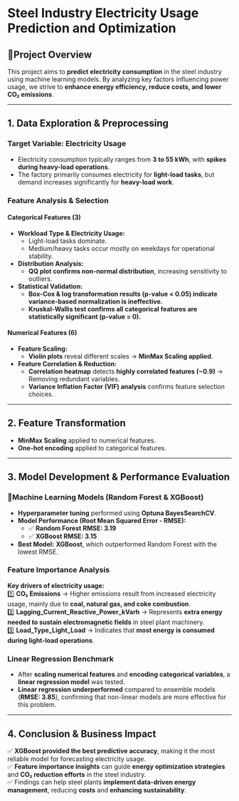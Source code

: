# Steel Industry Electricity Usage Prediction and Optimization

## 🔹Project Overview  
This project aims to **predict electricity consumption** in the steel industry using machine learning models. By analyzing key factors influencing power usage, we strive to **enhance energy efficiency, reduce costs, and lower CO₂ emissions**.  

--------

## 1. Data Exploration & Preprocessing  

### Target Variable: Electricity Usage  
- Electricity consumption typically ranges from **3 to 55 kWh**, with **spikes during heavy-load operations**.  
- The factory primarily consumes electricity for **light-load tasks**, but demand increases significantly for **heavy-load work**.  

### Feature Analysis & Selection  

#### Categorical Features (3)  
- **Workload Type & Electricity Usage:**  
  - Light-load tasks dominate.  
  - Medium/heavy tasks occur mostly on weekdays for operational stability.  
- **Distribution Analysis:**  
  - **QQ plot confirms non-normal distribution**, increasing sensitivity to outliers.  
- **Statistical Validation:**  
  - **Box-Cox & log transformation results (p-value < 0.05) indicate variance-based normalization is ineffective.**  
  - **Kruskal-Wallis test confirms all categorical features are statistically significant (p-value = 0).**  

#### Numerical Features (6)  
- **Feature Scaling:**  
  - **Violin plots** reveal different scales → **MinMax Scaling applied**.  
- **Feature Correlation & Reduction:**  
  - **Correlation heatmap** detects **highly correlated features (~0.9)** → Removing redundant variables.  
  - **Variance Inflation Factor (VIF) analysis** confirms feature selection choices.  

--------

## 2. Feature Transformation  
- **MinMax Scaling** applied to numerical features.  
- **One-hot encoding** applied to categorical features.  

--------

## 3. Model Development & Performance Evaluation  

### 🔹Machine Learning Models (Random Forest & XGBoost)  
- **Hyperparameter tuning** performed using **Optuna BayesSearchCV**.  
- **Model Performance (Root Mean Squared Error - RMSE):**  
  - ✅ **Random Forest RMSE: 3.19**  
  - ✅ **XGBoost RMSE: 3.15**  
- **Best Model:** **XGBoost**, which outperformed Random Forest with the lowest RMSE.  

### Feature Importance Analysis  
**Key drivers of electricity usage:**  
1️⃣ **CO₂ Emissions** → Higher emissions result from increased electricity usage, mainly due to **coal, natural gas, and coke combustion**.  
2️⃣ **Lagging_Current_Reactive_Power_kVarh** → Represents **extra energy needed to sustain electromagnetic fields** in steel plant machinery.  
3️⃣ **Load_Type_Light_Load** → Indicates that **most energy is consumed during light-load operations**.  

### Linear Regression Benchmark  
- After **scaling numerical features** and **encoding categorical variables**, a **linear regression model** was tested.  
- **Linear regression underperformed** compared to ensemble models (**RMSE: 3.85**), confirming that non-linear models are more effective for this problem.  

--------

## 4. Conclusion & Business Impact  
✅ **XGBoost provided the best predictive accuracy**, making it the most reliable model for forecasting electricity usage.  
✅ **Feature importance insights** can guide **energy optimization strategies** and **CO₂ reduction efforts** in the steel industry.  
✅ Findings can help steel plants **implement data-driven energy management**, reducing **costs** and **enhancing sustainability**.  
